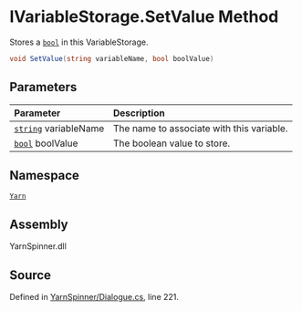 <!-- This file was generated by a tool. Do not edit this file by hand. -->

# IVariableStorage.SetValue Method

Stores a [`bool`](https://docs.microsoft.com/dotnet/api/System.Boolean) in this VariableStorage.


```csharp
void SetValue(string variableName, bool boolValue)
```

## Parameters
|Parameter|Description|
|:---|:---|
|[`string`](https://docs.microsoft.com/dotnet/api/System.String) variableName|The name to associate with this variable.|
|[`bool`](https://docs.microsoft.com/dotnet/api/System.Boolean) boolValue|The boolean value to store.|


## Namespace
[`Yarn`](/api/csharp/yarn/README.md)

## Assembly
YarnSpinner.dll

## Source
Defined in [YarnSpinner/Dialogue.cs](https://github.com/YarnSpinnerTool/YarnSpinner//blob/develop/YarnSpinner/Dialogue.cs#L221), line 221.

